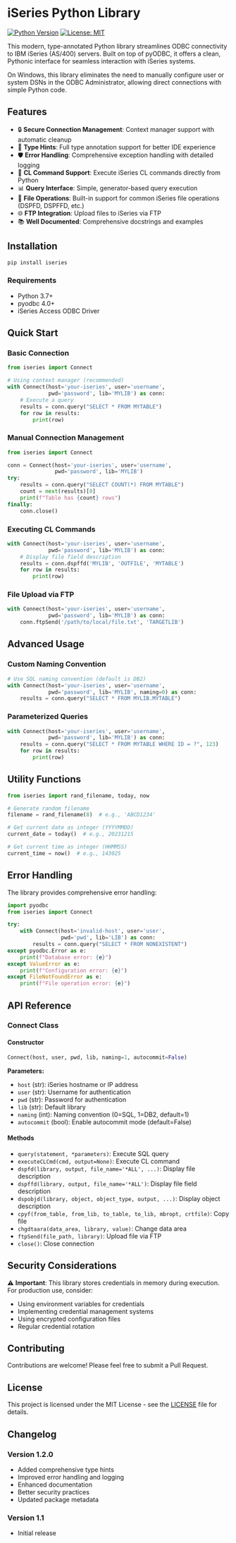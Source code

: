 # iSeries Python Library

[![Python Version](https://img.shields.io/badge/python-3.7%2B-blue.svg)](https://python.org)
[![License: MIT](https://img.shields.io/badge/License-MIT-yellow.svg)](https://opensource.org/licenses/MIT)

This modern, type-annotated Python library streamlines ODBC connectivity to IBM iSeries (AS/400) servers. Built on top of pyODBC, it offers a clean, Pythonic interface for seamless interaction with iSeries systems.

On Windows, this library eliminates the need to manually configure user or system DSNs in the ODBC Administrator, allowing direct connections with simple Python code.

## Features

- 🔒 **Secure Connection Management**: Context manager support with automatic cleanup
- 📝 **Type Hints**: Full type annotation support for better IDE experience
- 🛡️ **Error Handling**: Comprehensive exception handling with detailed logging
- 🔧 **CL Command Support**: Execute iSeries CL commands directly from Python
- 📊 **Query Interface**: Simple, generator-based query execution
- 📁 **File Operations**: Built-in support for common iSeries file operations (DSPFD, DSPFFD, etc.)
- 🌐 **FTP Integration**: Upload files to iSeries via FTP
- 📚 **Well Documented**: Comprehensive docstrings and examples

## Installation

```bash
pip install iseries
```

### Requirements

- Python 3.7+
- pyodbc 4.0+
- iSeries Access ODBC Driver

## Quick Start

### Basic Connection

```python
from iseries import Connect

# Using context manager (recommended)
with Connect(host='your-iseries', user='username', 
             pwd='password', lib='MYLIB') as conn:
    # Execute a query
    results = conn.query("SELECT * FROM MYTABLE")
    for row in results:
        print(row)
```

### Manual Connection Management

```python
from iseries import Connect

conn = Connect(host='your-iseries', user='username', 
               pwd='password', lib='MYLIB')
try:
    results = conn.query("SELECT COUNT(*) FROM MYTABLE")
    count = next(results)[0]
    print(f"Table has {count} rows")
finally:
    conn.close()
```

### Executing CL Commands

```python
with Connect(host='your-iseries', user='username', 
             pwd='password', lib='MYLIB') as conn:
    # Display file field description
    results = conn.dspffd('MYLIB', 'OUTFILE', 'MYTABLE')
    for row in results:
        print(row)
```

### File Upload via FTP

```python
with Connect(host='your-iseries', user='username', 
             pwd='password', lib='MYLIB') as conn:
    conn.ftpSend('/path/to/local/file.txt', 'TARGETLIB')
```

## Advanced Usage

### Custom Naming Convention

```python
# Use SQL naming convention (default is DB2)
with Connect(host='your-iseries', user='username', 
             pwd='password', lib='MYLIB', naming=0) as conn:
    results = conn.query("SELECT * FROM MYLIB.MYTABLE")
```

### Parameterized Queries

```python
with Connect(host='your-iseries', user='username', 
             pwd='password', lib='MYLIB') as conn:
    results = conn.query("SELECT * FROM MYTABLE WHERE ID = ?", 123)
    for row in results:
        print(row)
```

## Utility Functions

```python
from iseries import rand_filename, today, now

# Generate random filename
filename = rand_filename(8)  # e.g., 'ABCD1234'

# Get current date as integer (YYYYMMDD)
current_date = today()  # e.g., 20231215

# Get current time as integer (HHMMSS)
current_time = now()  # e.g., 143025
```

## Error Handling

The library provides comprehensive error handling:

```python
import pyodbc
from iseries import Connect

try:
    with Connect(host='invalid-host', user='user', 
                 pwd='pwd', lib='LIB') as conn:
        results = conn.query("SELECT * FROM NONEXISTENT")
except pyodbc.Error as e:
    print(f"Database error: {e}")
except ValueError as e:
    print(f"Configuration error: {e}")
except FileNotFoundError as e:
    print(f"File operation error: {e}")
```

## API Reference

### Connect Class

#### Constructor

```python
Connect(host, user, pwd, lib, naming=1, autocommit=False)
```

**Parameters:**

- `host` (str): iSeries hostname or IP address
- `user` (str): Username for authentication
- `pwd` (str): Password for authentication  
- `lib` (str): Default library
- `naming` (int): Naming convention (0=SQL, 1=DB2, default=1)
- `autocommit` (bool): Enable autocommit mode (default=False)

#### Methods

- `query(statement, *parameters)`: Execute SQL query
- `executeCLCmd(cmd, output=None)`: Execute CL command
- `dspfd(library, output, file_name='*ALL', ...)`: Display file description
- `dspffd(library, output, file_name='*ALL')`: Display file field description
- `dspobjd(library, object, object_type, output, ...)`: Display object description
- `cpyf(from_table, from_lib, to_table, to_lib, mbropt, crtfile)`: Copy file
- `chgdtaara(data_area, library, value)`: Change data area
- `ftpSend(file_path, library)`: Upload file via FTP
- `close()`: Close connection

## Security Considerations

⚠️ **Important**: This library stores credentials in memory during execution. For production use, consider:

- Using environment variables for credentials
- Implementing credential management systems
- Using encrypted configuration files
- Regular credential rotation

## Contributing

Contributions are welcome! Please feel free to submit a Pull Request.

## License

This project is licensed under the MIT License - see the [LICENSE](LICENSE) file for details.

## Changelog

### Version 1.2.0

- Added comprehensive type hints
- Improved error handling and logging
- Enhanced documentation
- Better security practices
- Updated package metadata

### Version 1.1

- Initial release
